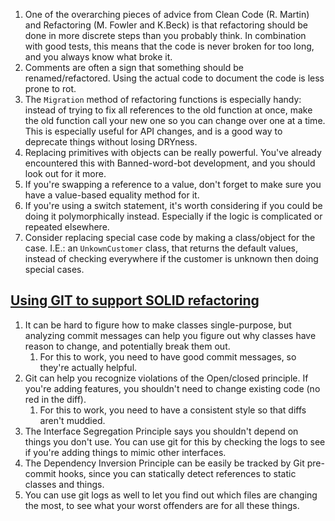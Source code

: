 1. One of the overarching pieces of advice from Clean Code (R. Martin) and Refactoring (M. Fowler and K.Beck) is that refactoring should be done in more discrete steps than you probably think. In combination with good tests, this means that the code is never broken for too long, and you always know what broke it.
1. Comments are often a sign that something should be renamed/refactored. Using the actual code to document the code is less prone to rot.
1. The `Migration` method of refactoring functions is especially handy: instead of trying to fix all references to the old function at once, make the old function call your new one so you can change over one at a time. This is especially useful for API changes, and is a good way to deprecate things without losing DRYness.
1. Replacing primitives with objects can be really powerful. You've already encountered this with Banned-word-bot development, and you should look out for it more.
1. If you're swapping a reference to a value, don't forget to make sure you have a value-based equality method for it.
1. If you're using a switch statement, it's worth considering if you could be doing it polymorphically instead. Especially if the logic is complicated or repeated elsewhere.
1. Consider replacing special case code by making a class/object for the case. I.E.: an `UnkownCustomer` class, that returns the default values, instead of checking everywhere if the customer is unknown then doing special cases.

## [Using GIT to support SOLID refactoring](https://www.youtube.com/watch?v=3OgbQOsW61Y)
1. It can be hard to figure how to make classes single-purpose, but analyzing commit messages can help you figure out why classes have reason to change, and potentially break them out.
	1. For this to work, you need to have good commit messages, so they're actually helpful.
1. Git can help you recognize violations of the Open/closed principle. If you're adding features, you shouldn't need to change existing code (no red in the diff).
	1. For this to work, you need to have a consistent style so that diffs aren't muddied.
1. The Interface Segregation Principle says you shouldn't depend on things you don't use. You can use git for this by checking the logs to see if you're adding things to mimic other interfaces.
1. The Dependency Inversion Principle can be easily be tracked by Git pre-commit hooks, since you can statically detect references to static classes and things.
1. You can use git logs as well to let you find out which files are changing the most, to see what your worst offenders are for all these things.
